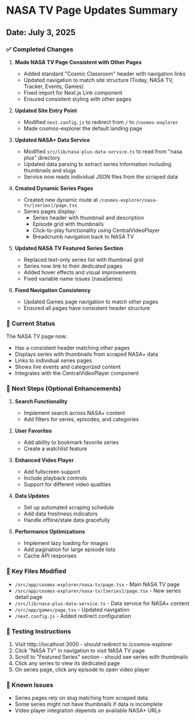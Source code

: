 # NASA TV Page Updates Summary

## Date: July 3, 2025

### ✅ Completed Changes

1. **Made NASA TV Page Consistent with Other Pages**
   - Added standard "Cosmic Classroom" header with navigation links
   - Updated navigation to match site structure (Today, NASA TV, Tracker, Events, Games)
   - Fixed import for Next.js Link component
   - Ensured consistent styling with other pages

2. **Updated Site Entry Point**
   - Modified `next.config.js` to redirect from `/` to `/cosmos-explorer`
   - Made cosmos-explorer the default landing page

3. **Updated NASA+ Data Service**
   - Modified `src/lib/nasa-plus-data-service.ts` to read from "nasa plus" directory
   - Updated data parsing to extract series information including thumbnails and slugs
   - Service now reads individual JSON files from the scraped data

4. **Created Dynamic Series Pages**
   - Created new dynamic route at `/cosmos-explorer/nasa-tv/[series]/page.tsx`
   - Series pages display:
     - Series header with thumbnail and description
     - Episode grid with thumbnails
     - Click-to-play functionality using CentralVideoPlayer
     - Breadcrumb navigation back to NASA TV

5. **Updated NASA TV Featured Series Section**
   - Replaced text-only series list with thumbnail grid
   - Series now link to their dedicated pages
   - Added hover effects and visual improvements
   - Fixed variable name issues (nasaSeries)

6. **Fixed Navigation Consistency**
   - Updated Games page navigation to match other pages
   - Ensured all pages have consistent header structure

### 📍 Current Status

The NASA TV page now:
- Has a consistent header matching other pages
- Displays series with thumbnails from scraped NASA+ data
- Links to individual series pages
- Shows live events and categorized content
- Integrates with the CentralVideoPlayer component

### 🔄 Next Steps (Optional Enhancements)

1. **Search Functionality**
   - Implement search across NASA+ content
   - Add filters for series, episodes, and categories

2. **User Favorites**
   - Add ability to bookmark favorite series
   - Create a watchlist feature

3. **Enhanced Video Player**
   - Add fullscreen support
   - Include playback controls
   - Support for different video qualities

4. **Data Updates**
   - Set up automated scraping schedule
   - Add data freshness indicators
   - Handle offline/stale data gracefully

5. **Performance Optimizations**
   - Implement lazy loading for images
   - Add pagination for large episode lists
   - Cache API responses

### 📁 Key Files Modified

- `/src/app/cosmos-explorer/nasa-tv/page.tsx` - Main NASA TV page
- `/src/app/cosmos-explorer/nasa-tv/[series]/page.tsx` - New series detail page
- `/src/lib/nasa-plus-data-service.ts` - Data service for NASA+ content
- `/src/app/games/page.tsx` - Updated navigation
- `/next.config.js` - Added redirect configuration

### 🎯 Testing Instructions

1. Visit http://localhost:3000 - should redirect to /cosmos-explorer
2. Click "NASA TV" in navigation to visit NASA TV page
3. Scroll to "Featured Series" section - should see series with thumbnails
4. Click any series to view its dedicated page
5. On series page, click any episode to open video player

### 🐛 Known Issues

- Series pages rely on slug matching from scraped data
- Some series might not have thumbnails if data is incomplete
- Video player integration depends on available NASA+ URLs